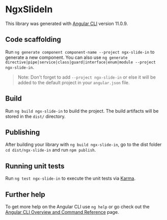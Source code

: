 # NgxSlideIn

This library was generated with [Angular CLI](https://github.com/angular/angular-cli) version 11.0.9.

## Code scaffolding

Run `ng generate component component-name --project ngx-slide-in` to generate a new component. You can also use `ng generate directive|pipe|service|class|guard|interface|enum|module --project ngx-slide-in`.
> Note: Don't forget to add `--project ngx-slide-in` or else it will be added to the default project in your `angular.json` file. 

## Build

Run `ng build ngx-slide-in` to build the project. The build artifacts will be stored in the `dist/` directory.

## Publishing

After building your library with `ng build ngx-slide-in`, go to the dist folder `cd dist/ngx-slide-in` and run `npm publish`.

## Running unit tests

Run `ng test ngx-slide-in` to execute the unit tests via [Karma](https://karma-runner.github.io).

## Further help

To get more help on the Angular CLI use `ng help` or go check out the [Angular CLI Overview and Command Reference](https://angular.io/cli) page.
